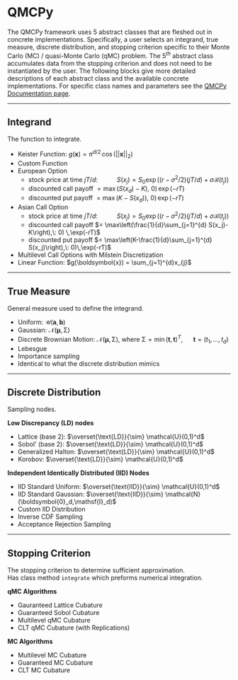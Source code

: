 # QMCPy

The QMCPy framework uses 5 abstract classes that are fleshed out in concrete implementations. Specifically, a user selects an integrand, true measure, discrete distribution, and stopping criterion specific to their Monte Carlo (MC) / quasi-Monte Carlo (qMC) problem. The $5^{th}$ abstract class accumulates data from the stopping criterion and does not need to be instantiated by the user. The following blocks give more detailed descriptions of each abstract class and the available concrete implementations. For specific class names and parameters see the [QMCPy Documentation page](https://qmcpy.readthedocs.io/en/latest/algorithms.html). 

----

## Integrand

The function to integrate.

- Keister Function: $g(\boldsymbol{x}) = \pi^{d/2} \, \cos(||\boldsymbol{x}||_2)$
- Custom Function
- European Option
    - stock price at time $jT/d$: $~~~~~~~~~$ $S(x_j)=S_0\exp\bigl((r-\sigma^2/2)(jT/d)+\sigma\mathcal{B}(t_j)\bigr)$
    - discounted call payoff $= \max\left(S(x_d)-K\right),\: 0)  \,\exp(-rT)$
    - discounted put payoff $= \max\left(K-S(x_d)\right),\: 0)\,\exp(-rT)$
- Asian Call Option
    - stock price at time $jT/d$: $~~~~~~~~~$ $S(x_j)=S_0\exp\bigl((r-\sigma^2/2)(jT/d)+\sigma\mathcal{B}(t_j)\bigr)$
    - discounted call payoff $= \max\left(\frac{1}{d}\sum_{j=1}^{d} S(x_j)-K\right),\: 0)  \,\exp(-rT)$
    - discounted put payoff $= \max\left(K-\frac{1}{d}\sum_{j=1}^{d} S(x_j)\right),\: 0)\,\exp(-rT)$
- Multilevel Call Options with Milstein Discretization 
- Linear Function: $g(\boldsymbol{x}) = \sum_{j=1}^{d}x_{j}$

----

## True Measure

General measure used to define the integrand.

- Uniform: $\mathcal{U}(\boldsymbol{a},\boldsymbol{b})$
- Gaussian: $\mathcal{N}(\boldsymbol{\mu},\mathsf{\Sigma})$
- Discrete Brownian Motion: $\mathcal{N}(\boldsymbol{\mu},\mathsf{\Sigma})$, where $\mathsf{\Sigma} = \min(\boldsymbol{t},\boldsymbol{t})^T$, $~~~~$ $\boldsymbol{t} = (t_1, \ldots, t_d)$
- Lebesgue
- Importance sampling
- Identical to what the discrete distribution mimics

----

## Discrete Distribution

Sampling nodes.

**Low Discrepancy (LD) nodes**

- Lattice (base 2): $\overset{\text{LD}}{\sim}    \mathcal{U}(0,1)^d$
- Sobol' (base 2): $\overset{\text{LD}}{\sim}    \mathcal{U}(0,1)^d$
- Generalized Halton: $\overset{\text{LD}}{\sim}    \mathcal{U}(0,1)^d$
- Korobov: $\overset{\text{LD}}{\sim}    \mathcal{U}(0,1)^d$

**Independent Identically Distributed (IID) Nodes**

- IID Standard Uniform: $\overset{\text{IID}}{\sim}   \mathcal{U}(0,1)^d$
- IID Standard Gaussian: $\overset{\text{IID}}{\sim}  \mathcal{N}(\boldsymbol{0}_d,\mathsf{I}_d)$
- Custom IID Distribution
- Inverse CDF Sampling
- Acceptance Rejection Sampling

----

## Stopping Criterion

The stopping criterion to determine sufficient approximation.\
Has class method `integrate` which preforms numerical integration.

**qMC Algorithms**

- Gauranteed Lattice Cubature
- Guaranteed Sobol Cubature
- Multilevel qMC Cubature
- CLT qMC Cubature (with Replications)

**MC Algorithms**

  - Multilevel MC Cubature
  - Guaranteed MC Cubature
  - CLT MC Cubature 
